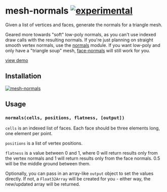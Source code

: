 # mesh-normals [![experimental](http://hughsk.github.io/stability-badges/dist/experimental.svg)](http://github.com/hughsk/stability-badges) #

Given a list of vertices and faces, generate the normals for a triangle mesh.

Geared more towards "soft" low-poly normals, as you can't use indexed draw
calls with the resulting normals. If you're just planning on straight smooth
vertex normals, use the [normals](http://github.com/mikolalysenko/normals)
module. If you want low-poly and only have a "triangle soup" mesh,
[face-normals](http://github.com/hughsk/face-normals) will still work for you.

[view demo](http://hughsk.github.io/mesh-normals)

## Installation ##

[![mesh-normals](https://nodei.co/npm/mesh-normals.png?mini=true)](https://nodei.co/npm/mesh-normals)

## Usage ##

### `normals(cells, positions, flatness, [output])` ###

`cells` is an indexed list of faces. Each face should be three elements long,
one element per point.

`positions` is a list of vertex positions.

`flatness` is a value between 0 and 1, where 0 will return results only from
the vertex normals and 1 will return results only from the face normals. 0.5
will be the middle ground between them.

Optionally, you can pass in an array-like `output` object to set the values
directly. If not, a `Float32Array` will be created for you - either way, the
new/updated array will be returned.
